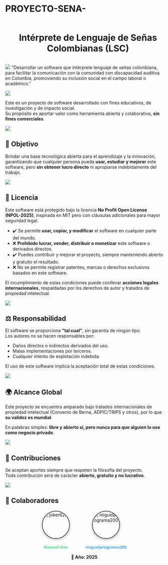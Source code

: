 ﻿# PROYECTO-SENA-

<!--h1 without bottom border-->
<div id="user-content-toc">
  <ul align="center">
    <summary><h1 style="display: inline-block"> Intérprete de Lenguaje de Señas Colombianas (LSC) </h1></summary>
  </ul>
</div>

<a href=""><img src="https://user-images.githubusercontent.com/73097560/115834477-dbab4500-a447-11eb-908a-139a6edaec5c.gif"></a>
"Desarrollar un software que intérprete lenguaje de señas colombiana, para facilitar la comunicación con la comunidad con discapacidad auditiva en Colombia, promoviendo su inclusión social en el campo laboral o académico."

<a href=""><img src="https://user-images.githubusercontent.com/73097560/115834477-dbab4500-a447-11eb-908a-139a6edaec5c.gif"></a>


Este es un proyecto de software desarrollado con fines educativos, de investigación y de impacto social.  
Su propósito es aportar valor como herramienta abierta y colaborativa, **sin fines comerciales**.

<a href=""><img src="https://user-images.githubusercontent.com/73097560/115834477-dbab4500-a447-11eb-908a-139a6edaec5c.gif"></a>

## 🚀 Objetivo
Brindar una base tecnológica abierta para el aprendizaje y la innovación, garantizando que cualquier persona pueda **usar, estudiar y mejorar** este software, pero **sin obtener lucro directo** ni apropiarse indebidamente del trabajo.

<a href=""><img src="https://user-images.githubusercontent.com/73097560/115834477-dbab4500-a447-11eb-908a-139a6edaec5c.gif"></a>

## 📜 Licencia
Este software está protegido bajo la licencia **No Profit Open License (NPOL-2025)**, inspirada en MIT pero con cláusulas adicionales para mayor seguridad legal.  

- ✔️ Se permite **usar, copiar, y modificar** el software en cualquier parte del mundo.  
- ❌ **Prohibido lucrar, vender, distribuir o monetizar** este software o derivados directos.  
- ✔️ Puedes contribuir y mejorar el proyecto, siempre manteniendo abierto y gratuito el resultado.  
- ❌ No se permite registrar patentes, marcas o derechos exclusivos basados en este software.  

El incumplimiento de estas condiciones puede conllevar **acciones legales internacionales**, respaldadas por los derechos de autor y tratados de propiedad intelectual.

<a href=""><img src="https://user-images.githubusercontent.com/73097560/115834477-dbab4500-a447-11eb-908a-139a6edaec5c.gif"></a>

## ⚖️ Responsabilidad
El software se proporciona **“tal cual”**, sin garantía de ningún tipo.  
Los autores no se hacen responsables por:  
- Daños directos o indirectos derivados del uso.  
- Malas implementaciones por terceros.  
- Cualquier intento de explotación indebida.  

El uso de este software implica la aceptación total de estas condiciones.

<a href=""><img src="https://user-images.githubusercontent.com/73097560/115834477-dbab4500-a447-11eb-908a-139a6edaec5c.gif"></a>

## 🌍 Alcance Global
Este proyecto se encuentra amparado bajo tratados internacionales de propiedad intelectual (Convenio de Berna, ADPIC/TRIPS y otros), por lo que **su validez es mundial**.  

En palabras simples: **libre y abierto sí, pero nunca para que alguien lo use como negocio privado**.  

<a href=""><img src="https://user-images.githubusercontent.com/73097560/115834477-dbab4500-a447-11eb-908a-139a6edaec5c.gif"></a>

## 🤝 Contribuciones
Se aceptan aportes siempre que respeten la filosofía del proyecto.  
Toda contribución será de carácter **abierto, gratuito y no lucrativo**.

<a href=""><img src="https://user-images.githubusercontent.com/73097560/115834477-dbab4500-a447-11eb-908a-139a6edaec5c.gif"></a>

## 📩 Colaboradores   

<div align="center" style="display:flex; justify-content:center; align-items:center; gap:50px; margin-top:20px;">

  <!-- Manuel -->
  <a href="https://github.com/joker627" target="_blank" style="text-decoration:none; text-align:center; color:inherit;">
    <div style="width:85px; height:85px; border-radius:50%; overflow:hidden; border:2px solid #444; box-shadow:0 3px 8px rgba(0,0,0,0.25); margin:auto;">
      <img src="https://github.com/joker627.png" 
           alt="joker627" 
           style="width:100%; height:100%; object-fit:cover;"/>
    </div>
    <br>
    <span style="font-size:13px; font-weight:600; font-family:Segoe UI, sans-serif; color:#4ade80;">Manuel-Dev</span>
  </a>

  <!-- Miguel -->
  <a href="https://github.com/miguelprograma200" target="_blank" style="text-decoration:none; text-align:center; color:inherit;">
    <div style="width:85px; height:85px; border-radius:50%; overflow:hidden; border:2px solid #444; box-shadow:0 3px 8px rgba(0,0,0,0.25); margin:auto;">
      <img src="https://github.com/miguelprograma200.png" 
           alt="miguelprograma200" 
           style="width:100%; height:100%; object-fit:cover;"/>
    </div>
    <br>
    <span style="font-size:13px; font-weight:600; font-family:Segoe UI, sans-serif; color:#3da9fc;">miguelprograma200</span>
  </a>

</div>
<p align="center"><b>📅 Año: 2025</b></p> 

